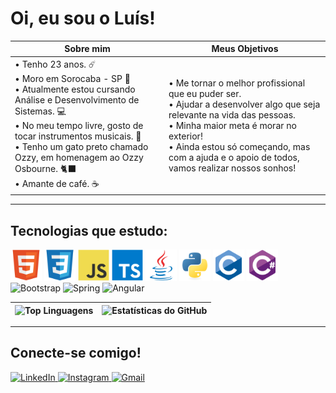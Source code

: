 # Oi, eu sou o Luís!


| **Sobre mim** | **Meus Objetivos** |
|---|---|
| • Tenho 23 anos. ☄️<br>• Moro em Sorocaba - SP 🌃<br>• Atualmente estou cursando Análise e Desenvolvimento de Sistemas. 💻<br>• No meu tempo livre, gosto de tocar instrumentos musicais. 🎸<br>• Tenho um gato preto chamado Ozzy, em homenagem ao Ozzy Osbourne. 🐈‍⬛<br>• Amante de café. ☕ | • Me tornar o melhor profissional que eu puder ser.<br>• Ajudar a desenvolver algo que seja relevante na vida das pessoas.<br>• Minha maior meta é morar no exterior!<br>• Ainda estou só começando, mas com a ajuda e o apoio de todos, vamos realizar nossos sonhos!

---
## Tecnologias que estudo:
<p>
  <img src="https://raw.githubusercontent.com/devicons/devicon/master/icons/html5/html5-original.svg" alt="HTML5" width="50" height="50" />
  <img src="https://raw.githubusercontent.com/devicons/devicon/master/icons/css3/css3-original.svg" alt="CSS3" width="50" height="50" />
  <img src="https://raw.githubusercontent.com/devicons/devicon/master/icons/javascript/javascript-original.svg" alt="JavaScript" width="50" height="50" />
  <img src="https://raw.githubusercontent.com/devicons/devicon/master/icons/typescript/typescript-original.svg" alt="TypeScript" width="50" height="50" />
  <img src="https://raw.githubusercontent.com/devicons/devicon/master/icons/java/java-original.svg" alt="Java" width="50" height="50" />
  <img src="https://raw.githubusercontent.com/devicons/devicon/master/icons/python/python-original.svg" alt="Python" width="50" height="50" />
  <img src="https://raw.githubusercontent.com/devicons/devicon/master/icons/c/c-original.svg" alt="C" width="50" height="50" />
  <img src="https://raw.githubusercontent.com/devicons/devicon/master/icons/csharp/csharp-original.svg" alt="C#" width="50" height="50" /><br>
  <img src="https://cdn.jsdelivr.net/gh/devicons/devicon/icons/bootstrap/bootstrap-original.svg" alt="Bootstrap" width="50" height="50" />
  <img src="https://cdn.jsdelivr.net/gh/devicons/devicon/icons/spring/spring-original.svg" alt="Spring" width="50" height="50" />
  <img src="https://cdn.jsdelivr.net/gh/devicons/devicon/icons/angular/angular-original.svg" alt="Angular" width="50" height="50" />
</p>

| ![Top Linguagens](https://github-readme-stats.vercel.app/api/top-langs/?username=LGALopes&layout=compact&theme=tokyonight) | ![Estatísticas do GitHub](https://github-readme-stats.vercel.app/api?username=LGALopes&show_icons=true&count_private=true&theme=tokyonight) |
|---|---|
---
## Conecte-se comigo!

<p>
  <a href="https://www.linkedin.com/in/lgalopes" target="_blank">
    <img src="https://upload.wikimedia.org/wikipedia/commons/8/81/LinkedIn_icon.svg" alt="LinkedIn" width="50" height="50" />
  </a>
  <a href="https://www.instagram.com/eo_luisito" target="_blank">
    <img src="https://upload.wikimedia.org/wikipedia/commons/a/a5/Instagram_icon.png" alt="Instagram" width="50" height="50" />
  </a>
   <a href="mailto:luisgustavo.rosario27@gmail.com">
    <img src="https://cdn-icons-png.flaticon.com/512/732/732200.png" alt="Gmail" width="50" height="50" />
  </a>
</p>


